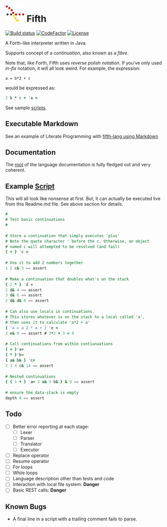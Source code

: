 # ![logo](res/fifth-logo.png) Fifth
[![Build status](https://ci.appveyor.com/api/projects/status/github/cschladetsch/fifth-lang?svg=true)](https://ci.appveyor.com/project/cschladetsch/fifth-lang)
[![CodeFactor](https://www.codefactor.io/repository/github/cschladetsch/fifth-lang/badge)](https://www.codefactor.io/repository/github/cschladetsch/fifth-lang)
[![License](https://img.shields.io/github/license/cschladetsch/fifth-lang.svg?label=License&maxAge=86400)](LICENSE.txt)

A Forth-like interpreter written in Java.

Supports concept of a *continuation*, also known as a *fibre*.

Note that, like Forth, Fifth uses *reverse polish notation*. If you've only used *in-fix* notation, it will all look weird. For example, the expression:

```
a = b*2 + c
```
would be expressed as:
```f
2 b * c + 'a =
```

See sample [scripts](/scripts).

## Executable Markdown
See an example of Literate Programming with [fifth-lang using Markdown](scripts/TestMarkDown.md)


## Documentation
The [root](Doc/Readme.md) of the language documentation is fully fledged out and very coherent.

## Example [Script](scripts/TestContinuations.f)
This will all look like nonsense at first. But, it can actually be executed live from this Readme.md file.
See above section for details.

```f
#
# Test basic continuations
#

# Store a continuation that simply executes 'plus'
# Note the quote character ' before the c. Otherwise, an object
# named c will attempted to be resolved (and fail)
{ + } 'c =

# Use it to add 2 numbers together
1 2 c& 3 == assert

# Make a continuation that doubles what's on the stack
{ 2 * } 'd =
2 d& 4 == assert
3 d& 6 == assert
2 d& d& 8 == assert

# Can also use locals in continuations.
# This stores whatever is on the stack to a local called 'a',
# then uses it to calculate 'a*2 + a'
{ 'a = a 2 * a + } 'e =
3 e& 9 == assert # 3*2 + 3 = 9

# Call continuations from within contiunuations
{ + }'a=
{ * }'b=
{ a& b& } 'c=
2 3 4 c& 14 == assert

# Nested continuations
{ { 1 + } 'a= 2 a& 3 b& } & 9 == assert

# ensure the data-stack is empty
depth 0 == assert
```

## Todo
- [ ] Better error reporting at each stage:
  - [ ] Lexer
  - [ ] Parser
  - [ ] Translator
  - [ ] Executor
- [ ] Replace operator
- [ ] Resume operator
- [ ] For loops
- [ ] While loops
- [ ] Language description other than tests and code
- [ ] Interaction with local file system: **Danger**
- [ ] Basic REST calls: **Danger**

## Known Bugs
* A final line in a script with a trailing comment fails to parse.
